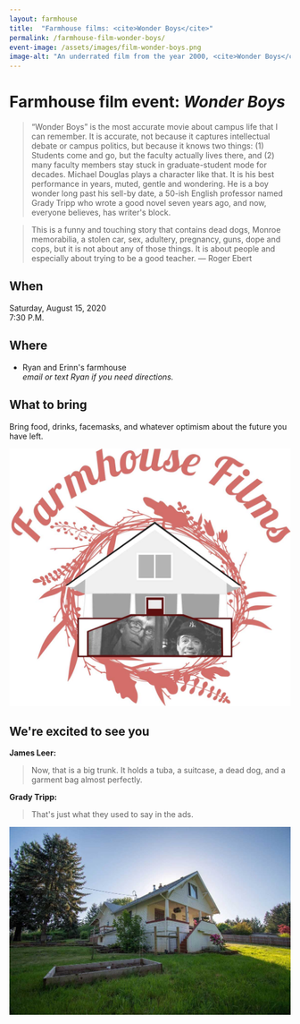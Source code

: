 ```yaml
---
layout: farmhouse
title:  "Farmhouse films: <cite>Wonder Boys</cite>"
permalink: /farmhouse-film-wonder-boys/
event-image: /assets/images/film-wonder-boys.png
image-alt: "An underrated film from the year 2000, <cite>Wonder Boys</cite> is a hilarious and poignant survey of academic life and mid-life crisis."
---
```


# Farmhouse film event: <cite>Wonder Boys</cite>

> “Wonder Boys” is the most accurate movie about campus life that I can remember. It is accurate, not because it captures intellectual debate or campus politics, but because it knows two things: (1) Students come and go, but the faculty actually lives there, and (2) many faculty members stay stuck in graduate-student mode for decades. Michael Douglas plays a character like that. It is his best performance in years, muted, gentle and wondering. He is a boy wonder long past his sell-by date, a 50-ish English professor named Grady Tripp who wrote a good novel seven years ago, and now, everyone believes, has writer's block. 

> This is a funny and touching story that contains dead dogs, Monroe memorabilia, a stolen car, sex, adultery, pregnancy, guns, dope and cops, but it is not about any of those things. It is about people and especially about trying to be a good teacher. — Roger Ebert

## When

Saturday, August 15, 2020<br>
7:30 P.M.

## Where
- Ryan and Erinn's farmhouse
<br><cite>email or text Ryan if you need directions.</cite>

## What to bring
Bring food, drinks, facemasks, and whatever optimism about the future you have left.

![The farmhouse logo, a botanical theme, with three men in jail clothing running, the poster from Wonder Boys](/assets/images/the-farmhouse-invite-film-wonder-boys.jpg)

## We're excited to see you

**James Leer:**
> Now, that is a big trunk. It holds a tuba, a suitcase, a dead dog, and a garment bag almost perfectly.

**Grady Tripp:**
> That's just what they used to say in the ads.

![The Farmhouse in the gloaming](/assets/images/farmhouse.jpg)